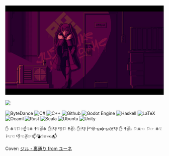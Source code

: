 ![](imgs/main.png)

<img width="50%" src="https://github-readme-stats.vercel.app/api?username=neilkleistgao&theme=radical&hide_border=true&background=FFFFFF00&show_icons=true&include_all_commits=true" />

![ByteDance](https://img.shields.io/badge/ByteDance-ex_intern-DB3552?logo=ByteDance)
![C#](https://img.shields.io/badge/CSharp-junior-blue?logo=csharp)
![C++](https://img.shields.io/badge/C++-senior-important?logo=cplusplus)
![Github](https://img.shields.io/badge/Github-senior-important?logo=Github)
![Godot Engine](https://img.shields.io/badge/GodotEngine-junior-blue?logo=GodotEngine)
![Haskell](https://img.shields.io/badge/Haskell-beginner-brightgreen?logo=Haskell)
![LaTeX](https://img.shields.io/badge/LaTeX-junior-blue?logo=LaTeX)
![Ocaml](https://img.shields.io/badge/Ocaml-beginner-brightgreen?logo=Ocaml)
![Rust](https://img.shields.io/badge/Rust-beginner-brightgreen?logo=Rust)
![Scala](https://img.shields.io/badge/Scala-junior-blue?logo=Scala)
![Ubuntu](https://img.shields.io/badge/Ubuntu-junior-blue?logo=Ubuntu)
![Unity](https://img.shields.io/badge/Unity-junior-blue?logo=Unity)

✋ ❄☟⚐🕆☝☟❄ 🕈☟✌❄ ✋🕯👎 👎⚐ 🕈✌💧 ✋🕯👎 🏱☼☜❄☜☠👎 ✋ 🕈✌💧 ⚐☠☜ ⚐☞ ❄☟⚐💧☜ 👎☜✌☞📫💣🕆❄☜💧📬

Cover: [ジル・裏通り from ユーネ](https://www.pixiv.net/artworks/62127066)